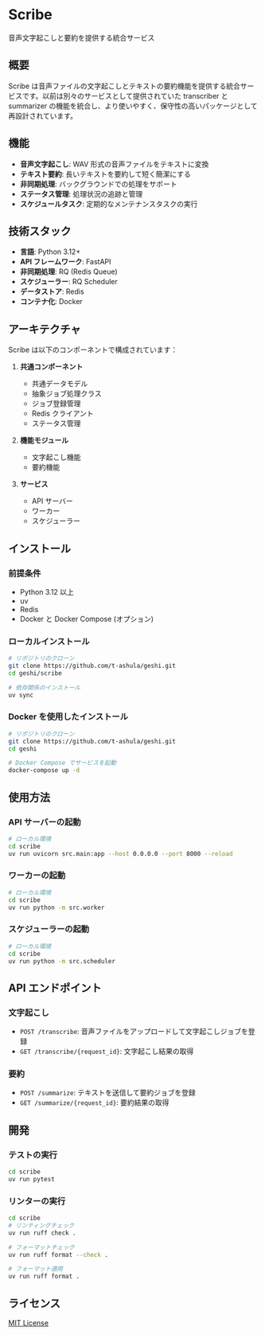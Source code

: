 # Scribe

音声文字起こしと要約を提供する統合サービス

## 概要

Scribe は音声ファイルの文字起こしとテキストの要約機能を提供する統合サービスです。以前は別々のサービスとして提供されていた transcriber と summarizer の機能を統合し、より使いやすく、保守性の高いパッケージとして再設計されています。

## 機能

- **音声文字起こし**: WAV 形式の音声ファイルをテキストに変換
- **テキスト要約**: 長いテキストを要約して短く簡潔にする
- **非同期処理**: バックグラウンドでの処理をサポート
- **ステータス管理**: 処理状況の追跡と管理
- **スケジュールタスク**: 定期的なメンテナンスタスクの実行

## 技術スタック

- **言語**: Python 3.12+
- **API フレームワーク**: FastAPI
- **非同期処理**: RQ (Redis Queue)
- **スケジューラー**: RQ Scheduler
- **データストア**: Redis
- **コンテナ化**: Docker

## アーキテクチャ

Scribe は以下のコンポーネントで構成されています：

1. **共通コンポーネント**
   - 共通データモデル
   - 抽象ジョブ処理クラス
   - ジョブ登録管理
   - Redis クライアント
   - ステータス管理

2. **機能モジュール**
   - 文字起こし機能
   - 要約機能

3. **サービス**
   - API サーバー
   - ワーカー
   - スケジューラー

## インストール

### 前提条件

- Python 3.12 以上
- uv
- Redis
- Docker と Docker Compose (オプション)

### ローカルインストール

```bash
# リポジトリのクローン
git clone https://github.com/t-ashula/geshi.git
cd geshi/scribe

# 依存関係のインストール
uv sync
```

### Docker を使用したインストール

```bash
# リポジトリのクローン
git clone https://github.com/t-ashula/geshi.git
cd geshi

# Docker Compose でサービスを起動
docker-compose up -d
```

## 使用方法

### API サーバーの起動

```bash
# ローカル環境
cd scribe
uv run uvicorn src.main:app --host 0.0.0.0 --port 8000 --reload
```

### ワーカーの起動

```bash
# ローカル環境
cd scribe
uv run python -m src.worker
```

### スケジューラーの起動

```bash
# ローカル環境
cd scribe
uv run python -m src.scheduler
```

## API エンドポイント

### 文字起こし

- `POST /transcribe`: 音声ファイルをアップロードして文字起こしジョブを登録
- `GET /transcribe/{request_id}`: 文字起こし結果の取得

### 要約

- `POST /summarize`: テキストを送信して要約ジョブを登録
- `GET /summarize/{request_id}`: 要約結果の取得

## 開発

### テストの実行

```bash
cd scribe
uv run pytest
```

### リンターの実行

```bash
cd scribe
# リンティングチェック
uv run ruff check .

# フォーマットチェック
uv run ruff format --check .

# フォーマット適用
uv run ruff format .
```

## ライセンス

[MIT License](../LICENSE)
